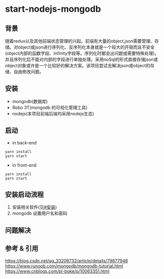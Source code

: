 # start-nodejs-mongodb

## 背景
随着redux以及其他前端状态管理的兴起。前端有大量的object,json需要管理、存储。对object或json进行序列化、反序列化本身就是一个较大的开销而且不安全(object内部的函数字段、Infinity字段等。序列化时都会出问题或需要特殊处理)。并且序列化后不能对内部的字段进行单独处理。采用noSql的形式直接存储json或object对象或许是一个比较好的解决方案。该项目尝试去解决json或object的存储、自由修改问题。

## 安装
+ mongodb(数据库)
+ Robo 3T(mongodb 的可视化管理工具)
+ nodejs(本项目前端后端均采用nodejs生态)

## 启动

+ in back-end
```shell
yarn install
yarn start
```

+ in front-end
```shell
yarn install
yarn start
```

## 安装启动流程
1. 安装相关软件(见[#安装]())
2. mongodb 设置用户名和密码

## 问题解决

## 参考 & 引用
https://blog.csdn.net/qq_33206732/article/details/79877948
https://www.runoob.com/mongodb/mongodb-tutorial.html
https://www.cnblogs.com/pl-boke/p/10063351.html